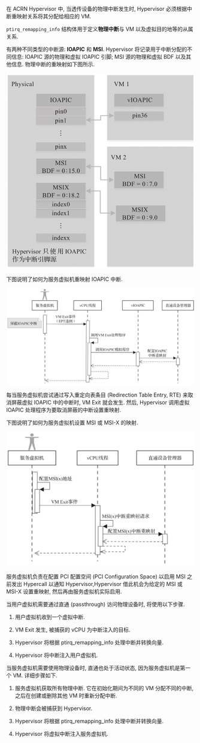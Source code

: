 
在 ACRN Hypervisor 中, 当透传设备的物理中断发生时, Hypervisor 必须根据中断重映射关系将其分配给相应的 VM.

`ptirq_remapping_info` 结构体用于定义**物理中断**与 VM 以及虚拟目的地等的从属关系.

有两种不同类型的中断源: **IOAPIC** 和 **MSI**. Hypervisor 将记录用于中断分配的不同信息: IOAPIC 源的物理和虚拟 IOAPIC 引脚; MSI 源的物理和虚拟 BDF 以及其他信息. 物理中断的重映射如下图所示.

![2024-10-23-21-00-58.png](./images/2024-10-23-21-00-58.png)

下图说明了如何为服务虚拟机重映射 IOAPIC 中断.

![2024-10-23-21-01-50.png](./images/2024-10-23-21-01-50.png)

每当服务虚拟机尝试通过写入重定向表条目 (Redirection Table Entry, RTE) 来取消屏蔽虚拟 IOAPIC 中的中断时, VM Exit 就会发生. 然后, Hypervisor 调用虚拟 IOAPIC 处理程序为要取消屏蔽的中断设置重映射.

下图说明了如何为服务虚拟机设置 MSI 或 MSI-X 的映射.

![2024-10-23-21-02-28.png](./images/2024-10-23-21-02-28.png)

服务虚拟机负责在配置 PCI 配置空间 (PCI Configuration Space) 以启用 MSI 之前发出 Hypercall 以通知 Hypervisor,Hypervisor 借此机会为给定的 MSI 或 MSI-X 设置重映射, 然后再由服务虚拟机实际启用.

当用户虚拟机需要通过直通 (passthrough) 访问物理设备时, 将使用以下步骤.

1) 用户虚拟机收到一个虚拟中断.

2) VM Exit 发生, 被捕获的 vCPU 为中断注入的目标.

3) Hypervisor 将根据 ptirq_remapping_info 处理中断并转换向量.

4) Hypervisor 将中断注入用户虚拟机.

当服务虚拟机需要使用物理设备时, 直通也处于活动状态, 因为服务虚拟机是第一个 VM. 详细步骤如下.

1) 服务虚拟机获取所有物理中断. 它在初始化期间为不同的 VM 分配不同的中断, 之后在创建或删除其他 VM 时重新分配中断.

2) 物理中断会被捕获到 Hypervisor.

3) Hypervisor 将根据 ptirq_remapping_info 处理中断并转换向量.

4) Hypervisor 将虚拟中断注入服务虚拟机.
